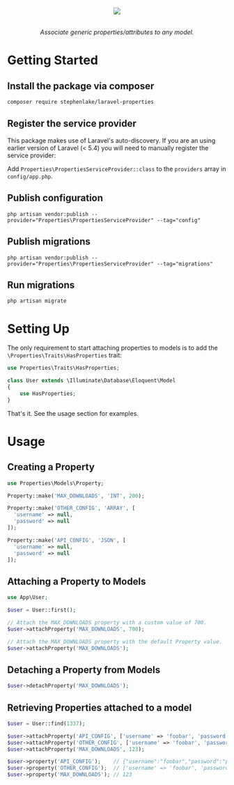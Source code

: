 <h6 align="center">
    <img src="https://raw.githubusercontent.com/stephenlake/laravel-properties/master/docs/assets/laravel-properties.png?v=2"/>
</h6>

<h6 align="center">
    Associate generic properties/attributes to any model.
</h6>

# Getting Started

## Install the package via composer

```bash
composer require stephenlake/laravel-properties
```

## Register the service provider

This package makes use of Laravel's auto-discovery. If you are an using earlier version of Laravel (&lt; 5.4) you will need to manually register the service provider:

Add `Properties\PropertiesServiceProvider::class` to the `providers` array in `config/app.php`.

## Publish configuration

`php artisan vendor:publish --provider="Properties\PropertiesServiceProvider" --tag="config"`

## Publish migrations

`php artisan vendor:publish --provider="Properties\PropertiesServiceProvider" --tag="migrations"`

## Run migrations

`php artisan migrate`

# Setting Up

The only requirement to start attaching properties to models is to add the `\Properties\Traits\HasProperties`  trait:

```php
use Properties\Traits\HasProperties;

class User extends \Illuminate\Database\Eloquent\Model
{
    use HasProperties;
}
```

That's it. See the usage section for examples.

# Usage

## Creating a Property

```php
use Properties\Models\Property;

Property::make('MAX_DOWNLOADS', 'INT', 200);

Property::make('OTHER_CONFIG', 'ARRAY', [
  'username' => null,
  'password' => null
]);

Property::make('API_CONFIG', 'JSON', [
  'username' => null,
  'password' => null
]);
```

## Attaching a Property to Models

```php
use App\User;

$user = User::first();

// Attach the MAX_DOWNLOADS property with a custom value of 700.
$user->attachProperty('MAX_DOWNLOADS', 700);

// Attach the MAX_DOWNLOADS property with the default Property value.
$user->attachProperty('MAX_DOWNLOADS');
```

## Detaching a Property from Models

```php
$user->detachProperty('MAX_DOWNLOADS');
```

## Retrieving Properties attached to a model

```php
$user = User::find(1337);

$user->attachProperty('API_CONFIG', ['username' => 'foobar', 'password' => 'p455w0rd']);
$user->attachProperty('OTHER_CONFIG', ['username' => 'foobar', 'password' => 'p455w0rd']);
$user->attachProperty('MAX_DOWNLOADS', 123);

$user->property('API_CONFIG');    // {"username":"foobar","password":"p455w0rd"}
$user->property('OTHER_CONFIG');  // ['username' => 'foobar', 'password' => 'p455w0rd']
$user->property('MAX_DOWNLOADS'); // 123
```
